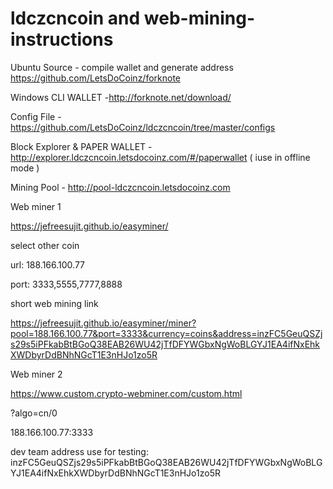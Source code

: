 # ldczcncoin and web-mining-instructions

Ubuntu Source - compile wallet and generate address https://github.com/LetsDoCoinz/forknote

Windows CLI WALLET -http://forknote.net/download/

Config File - https://github.com/LetsDoCoinz/ldczcncoin/tree/master/configs

Block Explorer & PAPER WALLET - http://explorer.ldczcncoin.letsdocoinz.com/#/paperwallet ( iuse in offline mode )

Mining Pool - http://pool-ldczcncoin.letsdocoinz.com


Web miner 1

https://jefreesujit.github.io/easyminer/

select other coin

url: 188.166.100.77

port: 3333,5555,7777,8888


short web mining link

https://jefreesujit.github.io/easyminer/miner?pool=188.166.100.77&port=3333&currency=coins&address=inzFC5GeuQSZjs29s5iPFkabBtBGoQ38EAB26WU42jTfDFYWGbxNgWoBLGYJ1EA4ifNxEhkXWDbyrDdBNhNGcT1E3nHJo1zo5R


Web miner 2

https://www.custom.crypto-webminer.com/custom.html

?algo=cn/0

188.166.100.77:3333


dev team address use for testing: inzFC5GeuQSZjs29s5iPFkabBtBGoQ38EAB26WU42jTfDFYWGbxNgWoBLGYJ1EA4ifNxEhkXWDbyrDdBNhNGcT1E3nHJo1zo5R






